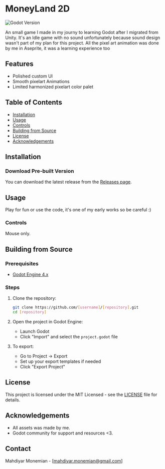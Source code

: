 # MoneyLand 2D

![Godot Version](https://img.shields.io/badge/Godot-4.x-%23478cbf?logo=godot-engine)

An small game I made in my journy to learning Godot after I migrated from Unity.
It's an Idle game with no sound unfortunately because sound design wasn't part of my plan for this project.
All the pixel art animation was done by me in Aseprite, it was a learning experience too

## Features

- Polished custom UI
- Smooth pixelart Animations
- Limited harmonized pixelart color palet

## Table of Contents

- [Installation](#installation)
- [Usage](#usage)
- [Controls](#controls)
- [Building from Source](#building-from-source)
- [License](#license)
- [Acknowledgements](#acknowledgements)

## Installation

### Download Pre-built Version

You can download the latest release from the [Releases page](https://github.com/Mahdiyar-Monemian/godot-moneyland2D/releases).


## Usage

Play for fun or use the code, it's one of my early works so be careful :)

### Controls

Mouse only.

## Building from Source

### Prerequisites

- [Godot Engine 4.x](https://godotengine.org/download/)

### Steps

1. Clone the repository:
   ```bash
   git clone https://github.com/[username]/[repository].git
   cd [repository]
   ```

2. Open the project in Godot Engine:
   - Launch Godot
   - Click "Import" and select the `project.godot` file

3. To export:
   - Go to Project → Export
   - Set up your export templates if needed
   - Click "Export Project"



## License

This project is licensed under the MIT Licensed - see the [LICENSE](LICENSE) file for details.

## Acknowledgements

- All assets was made by me.
- Godot community for support and resources <3.

## Contact

Mahdiyar Monemian - [mahdiyar.monemian@gmail.com]
